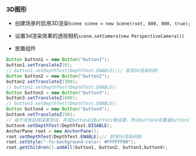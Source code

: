 ### 3D图形

* 创建场景时启用3D渲染`Scene scene = new Scene(root, 800, 800, true);`

* 设置3d渲染效果的透视相机`scene.setCamera(new PerspectiveCamera())`

* 放置组件
  
```java
Button button1 = new Button("button1");  
button1.setTranslateZ(0);  
// button1.setDepthTest(DepthTest.ENABLE);// 启用3d渲染机制  
Button button2 = new Button("button2");  
button2.setTranslateZ(300);  
// button2.setDepthTest(DepthTest.ENABLE);  
Button button3 = new Button("button3");  
button3.setTranslateZ(600);  
// button3.setDepthTest(DepthTest.ENABLE);  
Button button4 = new Button("button4");  
button4.setTranslateZ(50);  
// 由于没有启用深度测试，并且button4比button1晚设置，所以button4会覆盖button1  
button4.setDepthTest(DepthTest.DISABLE); 
AnchorPane root = new AnchorPane();  
root.setDepthTest(DepthTest.ENABLE);// 禁用3d渲染机制  
root.setStyle("-fx-background-color: #FFFFFF00");  
root.getChildren().addAll(button1, button2, button3,button4);
```